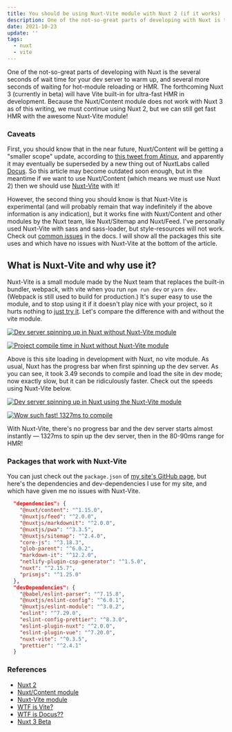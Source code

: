 ```yaml
---
title: You should be using Nuxt-Vite module with Nuxt 2 (if it works)
description: One of the not-so-great parts of developing with Nuxt is the several seconds of wait time for your dev server to warm up, and several more seconds of waiting for hot-module reloading or HMR. The forthcoming Nuxt 3 (currently in beta) will have Vite built-in for ultra-fast HMR in development. Because the Nuxt/Content module does not work with Nuxt 3 as of this writing, we must continue using Nuxt 2, but we can still get fast HMR with the awesome Nuxt-Vite module!
date: 2021-10-23
update: ''
tags:
  - nuxt
  - vite
---
```


One of the not-so-great parts of developing with Nuxt is the several seconds of wait time for your dev server to warm up, and several more seconds of waiting for hot-module reloading or HMR. The forthcoming Nuxt 3 (currently in beta) will have Vite built-in for ultra-fast HMR in development. Because the Nuxt/Content module does not work with Nuxt 3 as of this writing, we must continue using Nuxt 2, but we can still get fast HMR with the awesome Nuxt-Vite module!

### Caveats

First, you should know that in the near future, Nuxt/Content will be getting a "smaller scope" update, according to [this tweet from Atinux](https://twitter.com/Atinux/status/1448221492681093124?s=20), and apparently it may eventually be superseded by a new thing out of NuxtLabs called [Docus](https://docus.com). So this article may become outdated soon enough, but in the meantime if we want to use Nuxt/Content (which means we must use Nuxt 2) then we should use [Nuxt-Vite](<[https://vite.nuxtjs.org/getting-started/installation](https://vite.nuxtjs.org/getting-started/installation)>) with it!

However, the second thing you should know is that Nuxt-Vite is experimental (and will probably remain that way indefinitely if the above information is any indication), but it works fine with Nuxt/Content and other modules by the Nuxt team, like Nuxt/Sitemap and Nuxt/Feed. I've personally used Nuxt-Vite with sass and sass-loader, but style-resources will not work. Check out [common issues](https://vite.nuxtjs.org/misc/common-issues) in the docs. I will show all the packages this site uses and which have no issues with Nuxt-Vite at the bottom of the article.

## What is Nuxt-Vite and why use it?

Nuxt-Vite is a small module made by the Nuxt team that replaces the built-in bundler, webpack, with vite when you run `npm run dev` or `yarn dev`. (Webpack is still used to build for production.) It's super easy to use the module, and to stop using it if it doesn't play nice with your project, so it hurts nothing to [just try it](<[https://github.com/nuxt/vite](https://github.com/nuxt/vite)>). Let's compare the difference with and without the vite module.

[![Dev server spinning up in Nuxt without Nuxt-Vite module](/img/nuxt-no-vite1.png)](https://arieldiaz.codes/img/nuxt-no-vite1.png)

[![Project compile time in Nuxt without Nuxt-Vite module](/img/nuxt-no-vite2.png)](https://arieldiaz.codes/img/nuxt-no-vite2.png)

Above is this site loading in development with Nuxt, no vite module. As usual, Nuxt has the progress bar when first spinning up the dev server. As you can see, it took 3.49 seconds to compile and load the site in dev mode; now exactly slow, but it can be ridiculously faster. Check out the speeds using Nuxt-Vite below.

[![Dev server spinning up in Nuxt using the Nuxt-Vite module](/img/nuxt-vite1.png)](https://arieldiaz.codes/img/nuxt-vite1.png)

[![Wow such fast! 1327ms to compile](/img/nuxt-vite2.png)](https://arieldiaz.codes/img/nuxt-vite2.png)

With Nuxt-Vite, there's no progress bar and the dev server starts almost instantly — 1327ms to spin up the dev server, then in the 80-90ms range for HMR!

### Packages that work with Nuxt-Vite

You can just check out the `package.json` of [my site's GitHub page](https://github.com/fullmetalbrackets/website), but here's the dependencies and dev-dependencies I use for my site, and which have given me no issues with Nuxt-Vite.

```json
  "dependencies": {
    "@nuxt/content": "^1.15.0",
    "@nuxtjs/feed": "^2.0.0",
    "@nuxtjs/markdownit": "^2.0.0",
    "@nuxtjs/pwa": "^3.3.5",
    "@nuxtjs/sitemap": "^2.4.0",
    "core-js": "^3.18.3",
    "glob-parent": "^6.0.2",
    "markdown-it": "^12.2.0",
    "netlify-plugin-csp-generator": "^1.5.0",
    "nuxt": "^2.15.7",
    "prismjs": "^1.25.0"
  },
  "devDependencies": {
    "@babel/eslint-parser": "^7.15.8",
    "@nuxtjs/eslint-config": "^6.0.1",
    "@nuxtjs/eslint-module": "^3.0.2",
    "eslint": "^7.29.0",
    "eslint-config-prettier": "^8.3.0",
    "eslint-plugin-nuxt": "^2.0.0",
    "eslint-plugin-vue": "^7.20.0",
    "nuxt-vite": "^0.3.5",
    "prettier": "^2.4.1"
  }
```

### References

- [Nuxt 2](https://nuxtjs.org)
- [Nuxt/Content module](https://content.nuxtjs.org)
- [Nuxt-Vite module](https://vite.nuxtjs.org)
- [WTF is Vite?](https://vitejs.dev)
- [WTF is Docus??](https://docus.com)
- [Nuxt 3 Beta](https://v3.nuxtjs.org)
